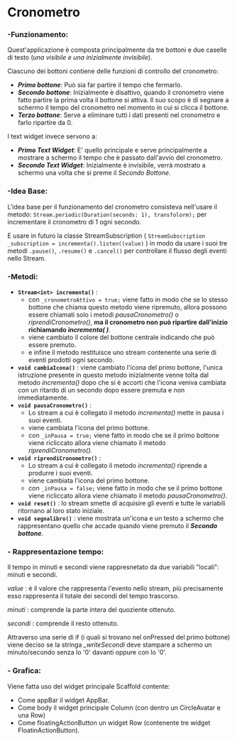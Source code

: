 # Cronometro

### -Funzionamento:

Quest'applicazione è composta principalmente da tre bottoni e due caselle di testo (*una visibile e una inizialmente invisibile*).

Ciascuno dei bottoni contiene delle funzioni di controllo del cronometro:

- **_Primo bottone_**: Può sia far partire il tempo che fermarlo.
- **_Secondo bottone_**: Inizialmente è disattivo, quando il cronometro viene fatto partire la prima volta il bottone si attiva. Il suo scopo è di segnare a schermo il tempo del cronometro nel momento in cui si clicca il bottone.
- **_Terzo bottone_**: Serve a eliminare tutti i dati presenti nel cronometro e farlo ripartire da 0.

I text widget invece servono a:

- **_Primo Text Widget_**: E' quello principale e serve principalmente a mostrare a schermo il tempo che è passato dall'avvio del cronometro.
- **_Secondo Text Widget_**: Inizialmente è invisibile, verrà mostrato a schermo una volta che si preme il *Secondo Bottone*.

### -Idea Base:

L'idea base per il funzionamento del cronometro consisteva nell'usare il metodo: `Stream.periodic(Duration(seconds: 1), transfolorm);` per incrementare il cronometro di 1 ogni secondo.

E usare in futuro la classe StreamSubscription ( `StreamSubscription _subscription = incrementa().listen((value)` ) in modo da usare i suoi tre metodi `.pause()`, `.resume()` e `.cancel()` per controllare il flusso degli eventi nello Stream.

### -Metodi:

- **`Stream<int> incrementa()`** : 
	- con `_cronometroAttivo = true;` viene fatto in modo che se lo stesso bottone che chiama questo metodo viene ripremuto, allora possono essere chiamati solo i metodi *pausaCronometro()* o *riprendiCronometro()*, **ma il cronometro non può ripartire dall'inizio richiamando _incrementa( )_**.
	- viene cambiato il colore del bottone centrale indicando che può essere premuto.
	- e infine il metodo restituisce uno stream contenente una serie di eventi prodotti ogni secondo.
- **`void cambiaIcona()`** : viene cambiato l'icona del primo bottone, l'unica istruzione presente in questo metodo inizialmente venne tolta dal metodo *incrementa()* dopo che si è accorti che l'icona veniva cambiata con un ritardo di un secondo dopo essere premuta e non immediatamente.
- **`void pausaCronometro()`** : 
	- Lo stream a cui è collegato il metodo _incrementa()_ mette in pausa i suoi eventi.
	- viene cambiata l'icona del primo bottone.
	- con `_inPausa = true;` viene fatto in modo che se il primo bottone viene ricliccato allora viene chiamato il metodo _riprendiCronometro()_.
- **`void riprendiCronometro()`** : 
	- Lo stream a cui è collegato il metodo _incrementa()_ riprende a produrre i suoi eventi.
	- viene cambiata l'icona del primo bottone.
	- con `_inPausa = false;` viene fatto in modo che se il primo bottone viene ricliccato allora viene chiamato il metodo _pausaCronometro()_.
- **`void reset()`** : lo stream smette di acquisire gli eventi e tutte le variabili ritornano al loro stato iniziale.
- **`void segnalibro()`** : viene mostrata un'icona e un testo a schermo che rappresentano quello che accade quando viene premuto il **_Secondo bottone_**.

### - Rappresentazione tempo: 

Il tempo in minuti e secondi viene rappresnetato da due variabili "locali": minuti e secondi.

*value* : è il valore che rappresenta l'evento nello stream, più precisamente esso rappresenta il totale dei secondi del tempo trascorso.

*minuti* : comprende la parte intera del quoziente ottenuto.

*secondi* : comprende il resto ottenuto.

Attraverso una serie di if (i quali si trovano nel onPressed del primo bottone) viene deciso se la stringa *_writeSecondi* deve stampare a schermo un minuto/secondo senza lo '0' davanti oppure con lo '0'.

### - Grafica:

Viene fatta uso del widget principale Scaffold contente:

- Come appBar il widget AppBar.
- Come body il widget principale Column (con dentro un CircleAvatar e una Row)
- Come floatingActionButton un widget Row (contenente tre widget FloatinActionButton).